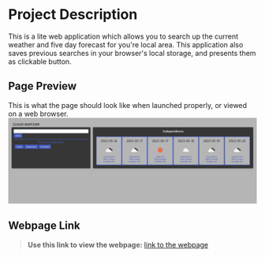 # Project Description
This is a lite web application which allows you to search up the current weather and five day forecast for you're local area. This application also saves previous searches in your browser's local storage, and presents them as clickable button.

## Page Preview
This is what the page should look like when launched properly, or viewed on a web browser.
![A screenshot of the deployed site](./assets/Screenshot%202023-05-15%20191950.jpg)

## Webpage Link
> **Use this link to view the webpage:** [link to the webpage](https://antimatternova.github.io/Weather-Tracker/)

